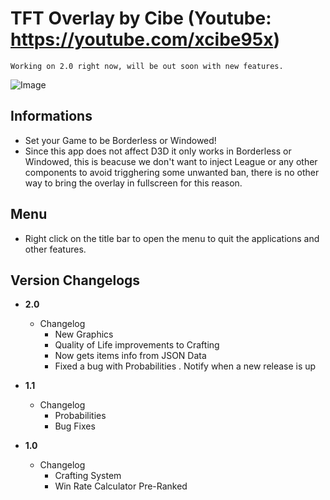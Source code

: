 # TFT Overlay by Cibe (Youtube: https://youtube.com/xcibe95x)  
   
`Working on 2.0 right now, will be out soon with new features.`

![Image](https://i.redd.it/j08wq7ei0h831.png)

## Informations
- Set your Game to be Borderless or Windowed!
- Since this app does not affect D3D it only works in Borderless or Windowed, this is beacuse we don't want to inject League or any other components to avoid trigghering some unwanted ban, there is no other way to bring the overlay in fullscreen for this reason.

## Menu
- Right click on the title bar to open the menu to quit the applications and other features.

## Version Changelogs
- **2.0**
  - Changelog  
    - New Graphics
    - Quality of Life improvements to Crafting
    - Now gets items info from JSON Data
	- Fixed a bug with Probabilities
	. Notify when a new release is up

- **1.1**
  - Changelog  
    - Probabilities
    - Bug Fixes

- **1.0**
  - Changelog  
    - Crafting System
    - Win Rate Calculator Pre-Ranked
